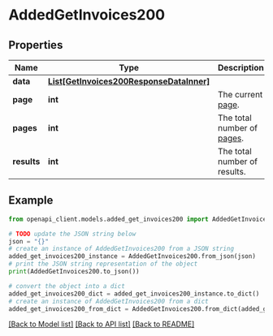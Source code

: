 # AddedGetInvoices200


## Properties

Name | Type | Description | Notes
------------ | ------------- | ------------- | -------------
**data** | [**List[GetInvoices200ResponseDataInner]**](GetInvoices200ResponseDataInner.md) |  | [optional] 
**page** | **int** | The current [page](https://techdocs.akamai.com/linode-api/reference/pagination). | [optional] [readonly] 
**pages** | **int** | The total number of [pages](https://techdocs.akamai.com/linode-api/reference/pagination). | [optional] [readonly] 
**results** | **int** | The total number of results. | [optional] [readonly] 

## Example

```python
from openapi_client.models.added_get_invoices200 import AddedGetInvoices200

# TODO update the JSON string below
json = "{}"
# create an instance of AddedGetInvoices200 from a JSON string
added_get_invoices200_instance = AddedGetInvoices200.from_json(json)
# print the JSON string representation of the object
print(AddedGetInvoices200.to_json())

# convert the object into a dict
added_get_invoices200_dict = added_get_invoices200_instance.to_dict()
# create an instance of AddedGetInvoices200 from a dict
added_get_invoices200_from_dict = AddedGetInvoices200.from_dict(added_get_invoices200_dict)
```
[[Back to Model list]](../README.md#documentation-for-models) [[Back to API list]](../README.md#documentation-for-api-endpoints) [[Back to README]](../README.md)


